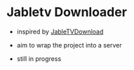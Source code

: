 # Jabletv Downloader 

- inspired by [JableTVDownload](https://github.com/hcjohn463/JableTVDownload)

- aim to wrap the project into a server   


- still in progress
